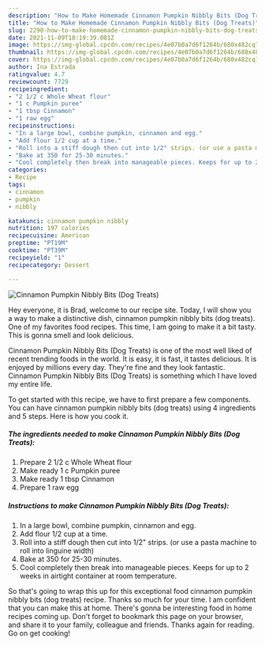 ```yaml
---
description: "How to Make Homemade Cinnamon Pumpkin Nibbly Bits (Dog Treats)"
title: "How to Make Homemade Cinnamon Pumpkin Nibbly Bits (Dog Treats)"
slug: 2290-how-to-make-homemade-cinnamon-pumpkin-nibbly-bits-dog-treats
date: 2021-11-09T18:19:39.081Z
image: https://img-global.cpcdn.com/recipes/4e07b0a7d6f1264b/680x482cq70/cinnamon-pumpkin-nibbly-bits-dog-treats-recipe-main-photo.jpg
thumbnail: https://img-global.cpcdn.com/recipes/4e07b0a7d6f1264b/680x482cq70/cinnamon-pumpkin-nibbly-bits-dog-treats-recipe-main-photo.jpg
cover: https://img-global.cpcdn.com/recipes/4e07b0a7d6f1264b/680x482cq70/cinnamon-pumpkin-nibbly-bits-dog-treats-recipe-main-photo.jpg
author: Ina Estrada
ratingvalue: 4.7
reviewcount: 7729
recipeingredient:
- "2 1/2 c Whole Wheat flour"
- "1 c Pumpkin puree"
- "1 tbsp Cinnamon"
- "1 raw egg"
recipeinstructions:
- "In a large bowl, combine pumpkin, cinnamon and egg."
- "Add flour 1/2 cup at a time."
- "Roll into a stiff dough then cut into 1/2" strips. (or use a pasta machine to roll into linguine width)"
- "Bake at 350 for 25-30 minutes."
- "Cool completely then break into manageable pieces. Keeps for up to 2 weeks in airtight container at room temperature."
categories:
- Recipe
tags:
- cinnamon
- pumpkin
- nibbly

katakunci: cinnamon pumpkin nibbly 
nutrition: 197 calories
recipecuisine: American
preptime: "PT19M"
cooktime: "PT39M"
recipeyield: "1"
recipecategory: Dessert

---
```



![Cinnamon Pumpkin Nibbly Bits (Dog Treats)](https://img-global.cpcdn.com/recipes/4e07b0a7d6f1264b/680x482cq70/cinnamon-pumpkin-nibbly-bits-dog-treats-recipe-main-photo.jpg)

Hey everyone, it is Brad, welcome to our recipe site. Today, I will show you a way to make a distinctive dish, cinnamon pumpkin nibbly bits (dog treats). One of my favorites food recipes. This time, I am going to make it a bit tasty. This is gonna smell and look delicious.



Cinnamon Pumpkin Nibbly Bits (Dog Treats) is one of the most well liked of recent trending foods in the world. It is easy, it is fast, it tastes delicious. It is enjoyed by millions every day. They're fine and they look fantastic. Cinnamon Pumpkin Nibbly Bits (Dog Treats) is something which I have loved my entire life.


To get started with this recipe, we have to first prepare a few components. You can have cinnamon pumpkin nibbly bits (dog treats) using 4 ingredients and 5 steps. Here is how you cook it.

<!--inarticleads1-->

##### The ingredients needed to make Cinnamon Pumpkin Nibbly Bits (Dog Treats):

1. Prepare 2 1/2 c Whole Wheat flour
1. Make ready 1 c Pumpkin puree
1. Make ready 1 tbsp Cinnamon
1. Prepare 1 raw egg




<!--inarticleads2-->

##### Instructions to make Cinnamon Pumpkin Nibbly Bits (Dog Treats):

1. In a large bowl, combine pumpkin, cinnamon and egg.
1. Add flour 1/2 cup at a time.
1. Roll into a stiff dough then cut into 1/2" strips. (or use a pasta machine to roll into linguine width)
1. Bake at 350 for 25-30 minutes.
1. Cool completely then break into manageable pieces. Keeps for up to 2 weeks in airtight container at room temperature.




So that's going to wrap this up for this exceptional food cinnamon pumpkin nibbly bits (dog treats) recipe. Thanks so much for your time. I am confident that you can make this at home. There's gonna be interesting food in home recipes coming up. Don't forget to bookmark this page on your browser, and share it to your family, colleague and friends. Thanks again for reading. Go on get cooking!
